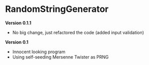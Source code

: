 # RandomStringGenerator

**Version 0.1.1**
- No big change, just refactored the code (added input validation)

**Version 0.1**
- Innocent looking program
- Using self-seeding Mersenne Twister as PRNG
